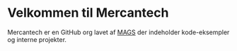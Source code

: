 # Velkommen til Mercantech

Mercantech er en GitHub org lavet af [MAGS](https://github.com/MAGS-GH) der indeholder kode-eksempler og interne projekter. 